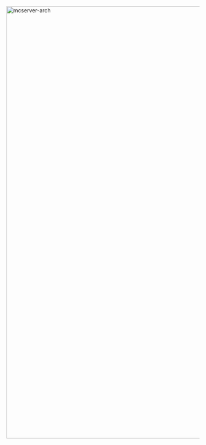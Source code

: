 
<img width="966" height="1125" alt="mcserver-arch" src="https://github.com/user-attachments/assets/298e0c0c-becd-43a6-a0b6-ad1c47ce042f" />
